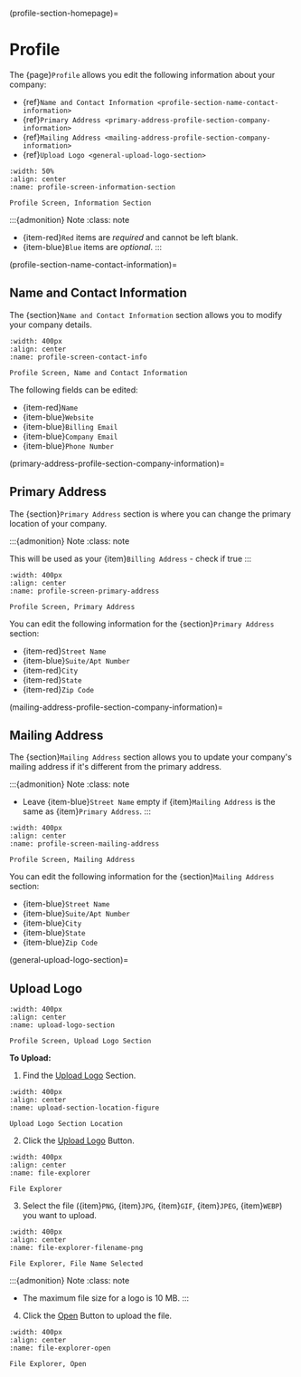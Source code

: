 (profile-section-homepage)=
# Profile

The {page}`Profile` allows you edit the following information about your company:

- {ref}`Name and Contact Information <profile-section-name-contact-information>`
- {ref}`Primary Address <primary-address-profile-section-company-information>`
- {ref}`Mailing Address <mailing-address-profile-section-company-information>`
- {ref}`Upload Logo <general-upload-logo-section>`

```{lazyfigure}  ../../_static/solo_app/Profile/information-section/main-screen.webp
:width: 50%
:align: center
:name: profile-screen-information-section

Profile Screen, Information Section
```

:::{admonition} Note
:class: note

- {item-red}`Red` items are *required* and cannot be left blank.
- {item-blue}`Blue` items are *optional*.
:::

(profile-section-name-contact-information)=
## Name and Contact Information

The {section}`Name and Contact Information` section allows you to modify your company details.

```{lazyfigure} ../../_static/solo_app/Profile/information-section/info-zoomed-in.webp
:width: 400px
:align: center
:name: profile-screen-contact-info

Profile Screen, Name and Contact Information
```

The following fields can be edited:

- {item-red}`Name`
- {item-blue}`Website`
- {item-blue}`Billing Email`
- {item-blue}`Company Email`
- {item-blue}`Phone Number`

(primary-address-profile-section-company-information)=
## Primary Address

The {section}`Primary Address` section is where you can change the primary location of your company.

:::{admonition} Note
:class: note

This will be used as your {item}`Billing Address` - check if true
:::

```{lazyfigure} ../../_static/solo_app/Profile/information-section/primary-address-zoomed-in.webp
:width: 400px
:align: center
:name: profile-screen-primary-address

Profile Screen, Primary Address
```

You can edit the following information for the {section}`Primary Address` section:

- {item-red}`Street Name`
- {item-blue}`Suite/Apt Number`
- {item-red}`City`
- {item-red}`State`
- {item-red}`Zip Code`

(mailing-address-profile-section-company-information)=
## Mailing Address

The {section}`Mailing Address` section allows you to update your company's mailing address if it's different from the primary address.

:::{admonition} Note
:class: note

- Leave {item-blue}`Street Name` empty if {item}`Mailing Address` is the same as {item}`Primary Address`.
:::

```{lazyfigure}  ../../_static/solo_app/Profile/information-section/mailing-address-zoomed-in.webp
:width: 400px
:align: center
:name: profile-screen-mailing-address

Profile Screen, Mailing Address 
```

You can edit the following information for the {section}`Mailing Address` section:

- {item-blue}`Street Name`
- {item-blue}`Suite/Apt Number`
- {item-blue}`City`
- {item-blue}`State`
- {item-blue}`Zip Code`

(general-upload-logo-section)=
## Upload Logo

```{lazyfigure} ../../_static/solo_app/Profile/upload-logo-section/upload-logo.webp
:width: 400px
:align: center
:name: upload-logo-section

Profile Screen, Upload Logo Section
```

**To Upload:**

1. Find the [Upload Logo](#upload-logo-section) Section.

```{lazyfigure} ../../_static/solo_app/Profile/upload-logo-section/upload-section-location.jpg
:width: 400px
:align: center
:name: upload-section-location-figure

Upload Logo Section Location
```

2. Click the [Upload Logo](#upload-logo-button) Button. 

```{lazyfigure} ../../_static/solo_app/Profile/upload-logo-section/upload-logo-location.jpg
:width: 400px
:align: center
:name: file-explorer

File Explorer
```

3. Select the file ({item}`PNG`, {item}`JPG`, {item}`GIF`, {item}`JPEG`, {item}`WEBP`) you want to upload.

```{lazyfigure} ../../_static/solo_app/Universal/file-explorer-filename-png.webp
:width: 400px
:align: center
:name: file-explorer-filename-png

File Explorer, File Name Selected
```

:::{admonition} Note
:class: note

- The maximum file size for a logo is 10 MB.
:::

4. Click the [Open](#upload-file-explorer-button) Button to upload the file.

```{lazyfigure} ../../_static/solo_app/Profile/upload-logo-section/file-explorer-opens-open-location.jpg
:width: 400px
:align: center
:name: file-explorer-open

File Explorer, Open
```
